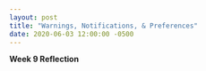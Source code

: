 ```yaml
---
layout: post
title: "Warnings, Notifications, & Preferences"
date: 2020-06-03 12:00:00 -0500
---
```

**Week 9 Reflection**
